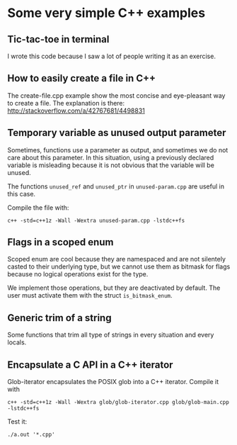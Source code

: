 # Some very simple C++ examples

## Tic-tac-toe in terminal

I wrote this code because I saw a lot of people writing it as an exercise.

## How to easily create a file in C++

The create-file.cpp example show the most concise and eye-pleasant way to create a file. The explanation is there: http://stackoverflow.com/a/42767681/4498831

## Temporary variable as unused output parameter

Sometimes, functions use a parameter as output, and sometimes we do not care about this parameter. In this situation, using a previously declared variable is misleading because it is not obvious that the variable will be unused.

The functions `unused_ref` and `unused_ptr` in `unused-param.cpp` are useful in this case.

Compile the file with:

```
c++ -std=c++1z -Wall -Wextra unused-param.cpp -lstdc++fs
```

## Flags in a scoped enum

Scoped enum are cool because they are namespaced and are not silentely casted to their underlying type, but we cannot use them as bitmask for flags because no logical operations exist for the type.

We implement those operations, but they are deactivated by default. The user must activate them with the struct `is_bitmask_enum`.

## Generic trim of a string

Some functions that trim all type of strings in every situation and every locals.

## Encapsulate a C API in a C++ iterator

Glob-iterator encapsulates the POSIX glob into a C++ iterator. Compile it with

```
c++ -std=c++1z -Wall -Wextra glob/glob-iterator.cpp glob/glob-main.cpp -lstdc++fs
```

Test it:

```
./a.out '*.cpp'
```

